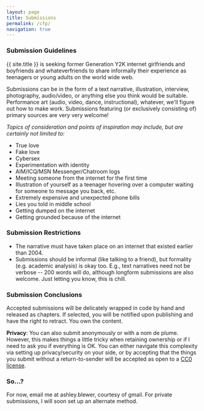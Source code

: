```yaml
---
layout: page
title: Submissions
permalink: /cfp/
navigation: true
---
```


### Submission Guidelines

{{ site.title }} is seeking former Generation Y2K internet girlfriends and boyfriends and whateverfriends to share informally their experience as teenagers or young adults on the world wide web.

Submissions can be in the form of a text narrative, illustration, interview, photography, audio/video, or anything else you think would be suitable. Performance art (audio, video, dance, instructional), whatever, we'll figure out how to make work. Submissions featuring (or exclusively consisting of) primary sources are very very welcome!

*Topics of consideration and points of inspiration may include, but are certainly not limited to:*

- True love
- Fake love
- Cybersex
- Experimentation with identity
- AIM/ICQ/MSN Messenger/Chatroom logs
- Meeting someone from the internet for the first time
- Illustration of yourself as a teenager hovering over a computer waiting for someone to message you back, etc.
- Extremely expensive and unexpected phone bills
- Lies you told in middle school
- Getting dumped on the internet
- Getting grounded because of the internet

### Submission Restrictions

- The narrative must have taken place on an internet that existed earlier than 2004.
- Submissions should be informal (like talking to a friend), but formality (e.g. academic analysis) is okay too. E.g., text narratives need not be verbose -- 200 words will do, although longform submissions are also welcome. Just letting you know, this is chill.

### Submission Conclusions

Accepted submissions will be delicately wrapped in code by hand and released as chapters. If selected, you will be notified upon publishing and have the right to retract. You own the content.

**Privacy**: You can also submit anonymously or with a nom de plume. However, this makes things a little tricky when retaining ownership or if I need to ask you if everything is OK. You can either navigate this complexity via setting up privacy/security on your side, or by accepting that the things you submit without a return-to-sender will be accepted as open to a [CC0 license](https://creativecommons.org/share-your-work/public-domain/cc0/).

### So...?

For now, email me at ashley.blewer, courtesy of gmail. For private submissions, I will soon set up an alternate method.

